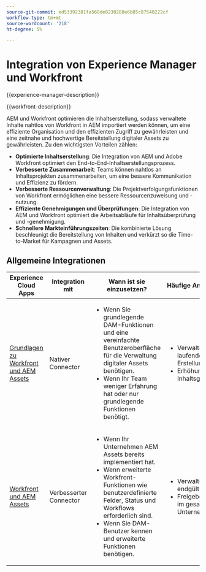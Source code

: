 ```yaml
---
source-git-commit: ed53392381fa568de8230288e6b85c87540222cf
workflow-type: tm+mt
source-wordcount: '218'
ht-degree: 5%

---
```



# Integration von Experience Manager und Workfront

{{experience-manager-description}}

{{workfront-description}}

AEM und Workfront optimieren die Inhaltserstellung, sodass verwaltete Inhalte nahtlos von Workfront in AEM importiert werden können, um eine effiziente Organisation und den effizienten Zugriff zu gewährleisten und eine zeitnahe und hochwertige Bereitstellung digitaler Assets zu gewährleisten. Zu den wichtigsten Vorteilen zählen:

+ **Optimierte Inhaltserstellung**: Die Integration von AEM und Adobe Workfront optimiert den End-to-End-Inhaltserstellungsprozess.
+ **Verbesserte Zusammenarbeit**: Teams können nahtlos an Inhaltsprojekten zusammenarbeiten, um eine bessere Kommunikation und Effizienz zu fördern.
+ **Verbesserte Ressourcenverwaltung**: Die Projektverfolgungsfunktionen von Workfront ermöglichen eine bessere Ressourcenzuweisung und -nutzung.
+ **Effiziente Genehmigungen und Überprüfungen**: Die Integration von AEM und Workfront optimiert die Arbeitsabläufe für Inhaltsüberprüfung und -genehmigung.
+ **Schnellere Markteinführungszeiten**: Die kombinierte Lösung beschleunigt die Bereitstellung von Inhalten und verkürzt so die Time-to-Market für Kampagnen und Assets.

## Allgemeine Integrationen

<table>
    <thead>
        <tr>
            <th>Experience Cloud Apps</th>
            <th>Integration mit</th>
            <th>Wann ist sie einzusetzen?</th>
            <th>Häufige Anwendungsfälle</th>
        </tr>
    </thead>
    <tbody>
        <tr>
            <td><a href="https://experienceleague.adobe.com/docs/experience-manager-learn/assets-essentials/workfront/configure.html?lang=de" target="_blank" rel="noreferrer">Grundlagen zu Workfront und AEM Assets</a></td>
            <td>Nativer Connector</td>
            <td>
              <ul>
                <li>Wenn Sie grundlegende DAM-Funktionen und eine vereinfachte Benutzeroberfläche für die Verwaltung digitaler Assets benötigen.</li>
                <li>Wenn Ihr Team weniger Erfahrung hat oder nur grundlegende Funktionen benötigt.</li>
              </ul>
            </td>
            <td>
                <ul>
                  <li>Verwalten der laufenden Asset-Erstellung.</li>
                  <li>Erhöhung der Inhaltsgeschwindigkeit.</li>
                </ul>
            </td>
        </tr>
        <tr>
            <td><a href="https://experienceleague.adobe.com/docs/experience-manager-learn/assets/workfront/enhanced-connector/aem-experts-series/overview.html" target="_blank" rel="noreferrer">Workfront und AEM Assets</a></td>
            <td>Verbesserter Connector</td>
            <td>
                <ul>
                    <li>Wenn Ihr Unternehmen AEM Assets bereits implementiert hat.</li>
                    <li>Wenn erweiterte Workfront-Funktionen wie benutzerdefinierte Felder, Status und Workflows erforderlich sind.</li>
                    <li>Wenn Sie DAM-Benutzer kennen und erweiterte Funktionen benötigen.</li>
                </ul>
            </td>
            <td>
              <ul>
                <li>Verwalten der endgültigen Assets</li>
                <li>Freigeben von Assets im gesamten Unternehmen</li>
              </ul>
            </td>
        </tr>
    </tbody>          
</table>

